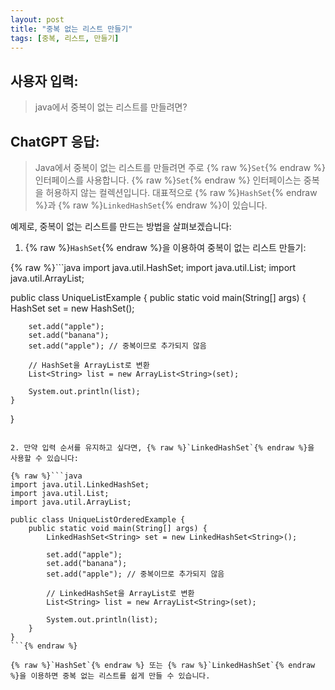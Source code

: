 ```yaml
---
layout: post
title: "중복 없는 리스트 만들기"
tags: [중복, 리스트, 만들기]
---
```


## 사용자 입력:
> java에서 중복이 없는 리스트를 만들려면?

## ChatGPT 응답:
> Java에서 중복이 없는 리스트를 만들려면 주로 {% raw %}`Set`{% endraw %} 인터페이스를 사용합니다. {% raw %}`Set`{% endraw %} 인터페이스는 중복을 허용하지 않는 컬렉션입니다. 대표적으로 {% raw %}`HashSet`{% endraw %}과 {% raw %}`LinkedHashSet`{% endraw %}이 있습니다.

예제로, 중복이 없는 리스트를 만드는 방법을 살펴보겠습니다:

1. {% raw %}`HashSet`{% endraw %}을 이용하여 중복이 없는 리스트 만들기:

{% raw %}```java
import java.util.HashSet;
import java.util.List;
import java.util.ArrayList;

public class UniqueListExample {
    public static void main(String[] args) {
        HashSet<String> set = new HashSet<String>();
        
        set.add("apple");
        set.add("banana");
        set.add("apple"); // 중복이므로 추가되지 않음
        
        // HashSet을 ArrayList로 변환
        List<String> list = new ArrayList<String>(set);
        
        System.out.println(list);
    }
}
```{% endraw %}

2. 만약 입력 순서를 유지하고 싶다면, {% raw %}`LinkedHashSet`{% endraw %}을 사용할 수 있습니다:

{% raw %}```java
import java.util.LinkedHashSet;
import java.util.List;
import java.util.ArrayList;

public class UniqueListOrderedExample {
    public static void main(String[] args) {
        LinkedHashSet<String> set = new LinkedHashSet<String>();
        
        set.add("apple");
        set.add("banana");
        set.add("apple"); // 중복이므로 추가되지 않음
        
        // LinkedHashSet을 ArrayList로 변환
        List<String> list = new ArrayList<String>(set);
        
        System.out.println(list);
    }
}
```{% endraw %}

{% raw %}`HashSet`{% endraw %} 또는 {% raw %}`LinkedHashSet`{% endraw %}을 이용하면 중복 없는 리스트를 쉽게 만들 수 있습니다.

